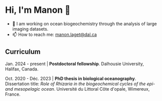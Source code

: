 # Hi, I'm Manon 👋

- 🌊 I am working on ocean biogeochemistry through the analysis of large imaging datasets.
- 📫 How to reach me: manon.laget@dal.ca

## Curriculum

Jan. 2024 - present | **Postdoctoral fellowship**. Dalhousie University, Halifax, Canada.

Oct. 2020 - Déc. 2023 | **PhD thesis in biological oceanography**. Dissertation title: *Role of Rhizaria in the biogeochemical cycles of the epi- and mesopelagic ocean*. Université du Littoral Côte d'opale, Wimereux, France.

